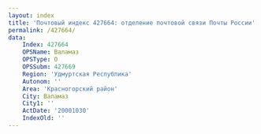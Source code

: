 ```yaml
---
layout: index
title: 'Почтовый индекс 427664: отделение почтовой связи Почты России'
permalink: /427664/
data:
    Index: 427664
    OPSName: Валамаз
    OPSType: О
    OPSSubm: 427669
    Region: 'Удмуртская Республика'
    Autonom: ''
    Area: 'Красногорский район'
    City: Валамаз
    City1: ''
    ActDate: '20001030'
    IndexOld: ''
---
```

